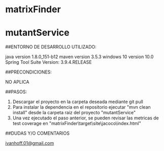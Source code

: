 # matrixFinder

# mutantService

##ENTORNO DE DESARROLLO UTILIZADO:

java version  1.8.0_151-b12
maven version 3.5.3
windows 10 version 10.0
Spring Tool Suite Version: 3.9.4.RELEASE

##PRECONDICIONES:

NO APLICA

##PASOS:

1) Descargar el proyecto en la carpeta deseada mediante git pull
3) Para instalar la dependencia en el repositorio ejecutar "mvn clean install" desde la carpeta raiz del proyecto "mutantService"
4) Una vez ejecutado el paso anterior, se pueden revisar las metricas de test coverage en "matrixFinder\target\site\jacoco\index.html"

##DUDAS Y/O COMENTARIOS

ivanhoff.01@gmail.com
